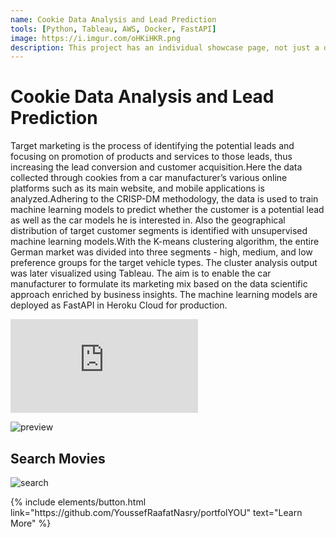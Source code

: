 ```yaml
---
name: Cookie Data Analysis and Lead Prediction
tools: [Python, Tableau, AWS, Docker, FastAPI]
image: https://i.imgur.com/oHKiHKR.png
description: This project has an individual showcase page, not just a direct link to the project site or repo. Now you have more space to describe your awesome project!
---
```


# Cookie Data Analysis and Lead Prediction

Target marketing is the process of identifying the potential leads and focusing on promotion of products and services to those leads, thus increasing the lead conversion and customer acquisition.Here the data collected through cookies from a car manufacturer’s various online platforms such as its main website, and mobile applications is analyzed.Adhering to the CRISP-DM methodology, the data is used to train machine learning models to predict whether the customer is a potential lead as well as the car models he is interested in. Also the geographical distribution of target customer segments is identified with unsupervised machine learning models.With the K-means clustering algorithm, the entire German market was divided into three segments - high, medium, and low preference groups for the target vehicle types. The cluster analysis output was later visualized using Tableau. The aim is to enable the car manufacturer to formulate its marketing mix based on the data scientific approach enriched by business insights. The machine learning models are deployed as FastAPI in Heroku Cloud for production. 

<iframe src="https://onedrive.live.com/embed?cid=E46795D61FF2AA0E&amp;resid=E46795D61FF2AA0E%212809&amp;authkey=APr5WFxhQL33vY4&amp;em=2&amp;wdAr=1.7777777777777777" frameborder="0">This is an embedded <a target="_blank" href="https://office.com">Microsoft Office</a> presentation, powered by <a target="_blank" href="https://office.com/webapps">Office</a>.</iframe>

![preview](https://www.sketchappsources.com/resources/source-image/we-were-soldiers-landing-page-dbruggisser.jpg)

## Search Movies

![search](https://www.sketchappsources.com/resources/source-image/microsoft-windows-10-virtual-keyboard-diogo-sousa.png)

<p class="text-center">
{% include elements/button.html link="https://github.com/YoussefRaafatNasry/portfolYOU" text="Learn More" %}
</p>
